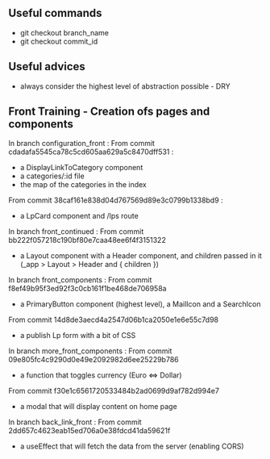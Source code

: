 ## Useful commands

- git checkout branch_name
- git checkout commit_id

## Useful advices

- always consider the highest level of abstraction possible - DRY

## Front Training - Creation ofs pages and components

In branch configuration_front :
From commit cdadafa5545ca78c5cd605aa629a5c8470dff531 :

- a DisplayLinkToCategory component
- a categories/:id file
- the map of the categories in the index

From commit 38caf161e838d04d767569d89e3c0799b1338bd9 :

- a LpCard component and /lps route

In branch front_continued :
From commit bb222f057218c190bf80e7caa48ee6f4f3151322

- a Layout component with a Header component, and children passed in it (\_app > Layout > Header and { children })

In branch front_components :
From commit f8ef49b95f3ed92f3c0cb161f1be468de706958a

- a PrimaryButton component (highest level), a MailIcon and a SearchIcon

From commit 14d8de3aecd4a2547d06b1ca2050e1e6e55c7d98

- a publish Lp form with a bit of CSS

In branch more_front_components :
From commit 09e805fc4c9290d0e49e2092982d6ee25229b786

- a function that toggles currency (Euro <=> Dollar)

From commit f30e1c6561720533484b2ad0699d9af782d994e7

- a modal that will display content on home page

In branch back_link_front :
From commit 2dd657c4623eab15ed706a0e38fdcd41da59621f

- a useEffect that will fetch the data from the server (enabling CORS)
